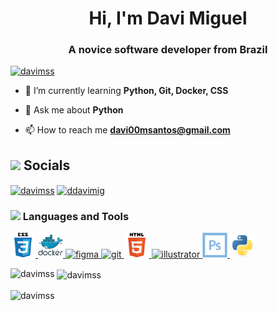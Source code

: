 <h1 align="center">Hi, I'm Davi Miguel</h1>
<h3 align="center">A novice software developer from Brazil</h3>

<p align="left"> <a href="https://github.com/ryo-ma/github-profile-trophy"><img src="https://github-profile-trophy.vercel.app/?username=davimss&column=-1&theme=discord&no-bg=true"" alt="davimss" /></a> </p>

- 🌱 I’m currently learning **Python, Git, Docker, CSS**

- 💬 Ask me about **Python**

- 📫 How to reach me **davi00msantos@gmail.com**

<h2>
  <img width="25px" src="https://i.imgur.com/k70nBye.png" />
  Socials
</h2>
<p align="left">
<a href="https://linkedin.com/in/davimss" target="blank"><img align="center" src="https://raw.githubusercontent.com/rahuldkjain/github-profile-readme-generator/master/src/images/icons/Social/linked-in-alt.svg" alt="davimss" height="30" width="40" /></a>
<a href="https://instagram.com/ddavimig" target="blank"><img align="center" src="https://raw.githubusercontent.com/rahuldkjain/github-profile-readme-generator/master/src/images/icons/Social/instagram.svg" alt="ddavimig" height="30" width="40" /></a>
</p>

<h3>
    <img width="30px" src="https://win98icons.alexmeub.com/icons/png/network_internet_pcs_installer-4.png" />
  Languages and Tools
</h3>

<p align="left"> <a href="https://www.w3schools.com/css/" target="_blank" rel="noreferrer"> <img src="https://raw.githubusercontent.com/devicons/devicon/master/icons/css3/css3-original-wordmark.svg" alt="css3" width="40" height="40"/> </a> <a href="https://www.docker.com/" target="_blank" rel="noreferrer"> <img src="https://raw.githubusercontent.com/devicons/devicon/master/icons/docker/docker-original-wordmark.svg" alt="docker" width="40" height="40"/> </a> <a href="https://www.figma.com/" target="_blank" rel="noreferrer"> <img src="https://www.vectorlogo.zone/logos/figma/figma-icon.svg" alt="figma" width="40" height="40"/> </a> <a href="https://git-scm.com/" target="_blank" rel="noreferrer"> <img src="https://www.vectorlogo.zone/logos/git-scm/git-scm-icon.svg" alt="git" width="40" height="40"/> </a> <a href="https://www.w3.org/html/" target="_blank" rel="noreferrer"> <img src="https://raw.githubusercontent.com/devicons/devicon/master/icons/html5/html5-original-wordmark.svg" alt="html5" width="40" height="40"/> </a> <a href="https://www.adobe.com/in/products/illustrator.html" target="_blank" rel="noreferrer"> <img src="https://www.vectorlogo.zone/logos/adobe_illustrator/adobe_illustrator-icon.svg" alt="illustrator" width="40" height="40"/> </a> <a href="https://www.photoshop.com/en" target="_blank" rel="noreferrer"> <img src="https://raw.githubusercontent.com/devicons/devicon/master/icons/photoshop/photoshop-line.svg" alt="photoshop" width="40" height="40"/> </a> <a href="https://www.python.org" target="_blank" rel="noreferrer"> <img src="https://raw.githubusercontent.com/devicons/devicon/master/icons/python/python-original.svg" alt="python" width="40" height="40"/> </a> </p>

<p><img align="left" src="https://github-readme-stats.vercel.app/api/top-langs?username=davimss&show_icons=true&theme=synthwave&locale=en&layout=compact" alt="davimss" /></p>

<p>&nbsp;<img align="center" src="https://github-readme-stats.vercel.app/api?username=davimss&show_icons=true&theme=synthwave&locale=en" alt="davimss" /></p>

<p><img align="center" src="https://github-readme-streak-stats.herokuapp.com/?user=davimss&theme=dark" alt="davimss" /></p>
